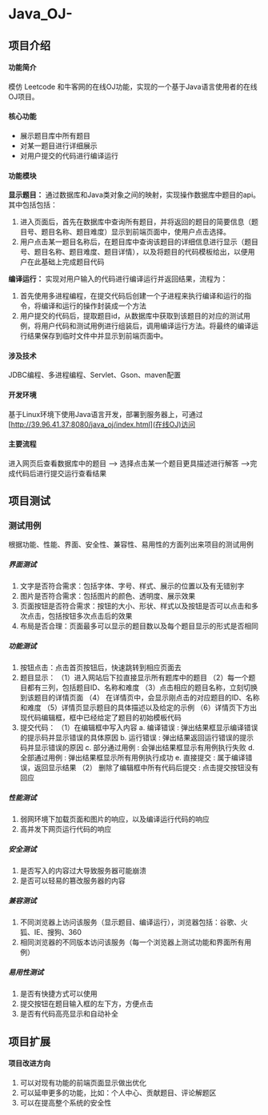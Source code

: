 # Java_OJ-
## 项目介绍
#### 功能简介
模仿 Leetcode 和牛客网的在线OJ功能，实现的一个基于Java语言使用者的在线OJ项目。
#### 核心功能
- 展示题目库中所有题目
- 对某一题目进行详细展示
- 对用户提交的代码进行编译运行
#### 功能模块
**显示题目：**
通过数据库和Java类对象之间的映射，实现操作数据库中题目的api。其中包括包括：
1. 进入页面后，首先在数据库中查询所有题目，并将返回的题目的简要信息（题目号、题目名称、题目难度）显示到前端页面中，使用户点击选择。
2. 用户点击某一题目名称后，在题目库中查询该题目的详细信息进行显示（题目号、题目名称、题目难度、题目详情），以及将题目的代码模板给出，以便用户在此基础上完成题目代码

**编译运行：**
  实现对用户输入的代码进行编译运行并返回结果，流程为：
  1. 首先使用多进程编程，在提交代码后创建一个子进程来执行编译和运行的指令，将编译和运行的操作封装成一个方法
  2. 用户提交的代码后，提取题目id，从数据库中获取到该题目的对应的测试用例，将用户代码和测试用例进行组装后，调用编译运行方法。将最终的编译运行结果保存到临时文件中并显示到前端页面中。
 #### 涉及技术
 JDBC编程、多进程编程、Servlet、Gson、maven配置
#### 开发环境
基于Linux环境下使用Java语言开发，部署到服务器上，可通过[http://39.96.41.37:8080/java_oj/index.html](在线OJ)访问
#### 主要流程
进入网页后查看数据库中的题目 ——> 选择点击某一个题目更具描述进行解答 ——>完成代码后进行提交运行查看结果 
## 项目测试
### 测试用例
根据功能、性能、界面、安全性、兼容性、易用性的方面列出来项目的测试用例
##### 界面测试
1. 文字是否符合需求：包括字体、字号、样式、展示的位置以及有无错别字
2.  图片是否符合需求：包括图片的颜色、透明度、展示效果
3. 页面按钮是否符合需求：按钮的大小、形状、样式以及按钮是否可以点击和多次点击，包括按钮多次点击后的效果
4. 布局是否合理：页面最多可以显示的题目数以及每个题目显示的形式是否相同
##### 功能测试
1. 按钮点击：点击首页按钮后，快速跳转到相应页面去
2. 题目显示：
（1）进入网站后下拉直接显示所有题库中的题目
（2）每一个题目都有三列，包括题目ID、名称和难度
（3）点击相应的题目名称，立刻切换到该题目的详情页面
（4） 在详情页中，会显示刚点击的对应题目的ID、名称和难度
（5）详情页显示题目的具体描述以及给定的示例
（6）详情页下方出现代码编辑框，框中已经给定了题目的初始模板代码
3. 提交代码：
（1）在编辑框中写入内容
a. 编译错误 : 弹出结果框显示编译错误的提示码并显示错误的具体原因
b. 运行错误 : 弹出结果返回运行错误的提示码并显示错误的原因
c. 部分通过用例 : 会弹出结果框显示有用例执行失败
d. 全部通过用例 : 弹出结果框显示所有用例执行成功
e. 直接提交 : 属于编译错误，返回显示结果
（2） 删除了编辑框中所有代码后提交 : 点击提交按钮没有回应
##### 性能测试
1. 弱网环境下加载页面和图片的响应，以及编译运行代码的响应
2. 高并发下网页运行代码的响应
##### 安全测试
1. 是否写入的内容过大导致服务器可能崩溃
2. 是否可以轻易的篡改服务器的内容
##### 兼容测试
1. 不同浏览器上访问该服务（显示题目、编译运行），浏览器包括：谷歌、火狐、IE、搜狗、360
2. 相同浏览器的不同版本访问该服务（每一个浏览器上测试功能和界面所有用例）
##### 易用性测试
1. 是否有快捷方式可以使用
2. 提交按钮在题目输入框的左下方，方便点击
3. 是否有代码高亮显示和自动补全

## 项目扩展
#### 项目改进方向
1. 可以对现有功能的前端页面显示做出优化
2. 可以延申更多的功能，比如：个人中心、贡献题目、评论解题区
3. 可以在提高整个系统的安全性

